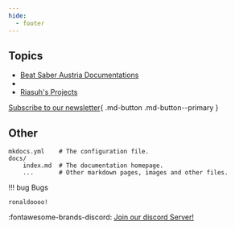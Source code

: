 ```yaml
---
hide:
  - footer
---
```


## Topics

* [Beat Saber Austria Documentations](./bsat_docs)
* []()
* [Riasuh's Projects](./ria_projects)
  
[Subscribe to our newsletter](#){ .md-button .md-button--primary }
## Other




    mkdocs.yml    # The configuration file.
    docs/
        index.md  # The documentation homepage.
        ...       # Other markdown pages, images and other files.

    
!!! bug Bugs
    
    ronaldoooo!




:fontawesome-brands-discord: [Join our discord Server!](https://www.mkdocs.org)